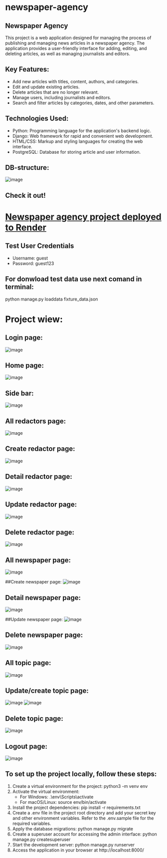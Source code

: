 # newspaper-agency
## Newspaper Agency

This project is a web application designed for managing the process of publishing and managing news articles in a newspaper agency. The application provides a user-friendly interface for adding, editing, and deleting articles, as well as managing journalists and editors.

## Key Features:
- Add new articles with titles, content, authors, and categories.
- Edit and update existing articles.
- Delete articles that are no longer relevant.
- Manage users, including journalists and editors.
- Search and filter articles by categories, dates, and other parameters.

## Technologies Used:
- Python: Programming language for the application's backend logic.
- Django: Web framework for rapid and convenient web development.
- HTML/CSS: Markup and styling languages for creating the web interface.
- PostgreSQL: Database for storing article and user information.

## DB-structure: 
![image](https://github.com/MaksNochvai/newspaper-agency/assets/123680608/a61e3420-482f-40ba-99db-3cb94edec589)

## Check it out!

# [Newspaper agency project deployed to Render](https://newspapers-agency-65hd.onrender.com/accounts/login/?next=/)

## Test User Credentials

- Username: guest
- Password: guest123

## For donwload test data use next comand in terminal:
python manage.py loaddata fixture_data.json

# Project wiew: 

## Login page:
![image](https://github.com/MaksNochvai/newspaper-agency/assets/123680608/dccc9713-d050-47d6-8ac5-cbf57d223d18)

## Home page:
![image](https://github.com/MaksNochvai/newspaper-agency/assets/123680608/0c078405-efc5-4e1b-ac20-c5942cce284a)

## Side bar:
![image](https://github.com/MaksNochvai/newspaper-agency/assets/123680608/1730f4a6-eed7-47b2-90ad-693033908e57)

## All redactors page:
![image](https://github.com/MaksNochvai/newspaper-agency/assets/123680608/57470c02-2b83-4768-9bd7-2ca9e73bd246)

## Create redactor page:
![image](https://github.com/MaksNochvai/newspaper-agency/assets/123680608/b303b2fb-bf35-4f4b-ac29-449889f40bf6)

## Detail redactor page:
![image](https://github.com/MaksNochvai/newspaper-agency/assets/123680608/0acb047c-215d-4efa-aa9d-0d387bb703c4)

## Update redactor page:
![image](https://github.com/MaksNochvai/newspaper-agency/assets/123680608/107ecf22-5183-48c3-9914-60f90f1e3048)

## Delete redactor page:
![image](https://github.com/MaksNochvai/newspaper-agency/assets/123680608/8a9f1b1c-0445-4fe1-9f75-3485bdfa57ec)

## All newspaper page:
![image](https://github.com/MaksNochvai/newspaper-agency/assets/123680608/e87318ce-a621-4416-ad7a-b28e3463d6c8)

##Create newspaper page:
![image](https://github.com/MaksNochvai/newspaper-agency/assets/123680608/28fa2971-2a5f-43cd-8eda-a9f75fafc004)

## Detail newspaper page:
![image](https://github.com/MaksNochvai/newspaper-agency/assets/123680608/0f717d6c-3a00-4f57-b5a5-8aafb4e59d94)

##Update newspaper page:
![image](https://github.com/MaksNochvai/newspaper-agency/assets/123680608/7bfc405c-d9dd-4a74-98c4-8bb21119d64e)

## Delete newspaper page:
![image](https://github.com/MaksNochvai/newspaper-agency/assets/123680608/d2e8d35e-7d28-44c9-91ac-beccf718eae3)

## All topic page:
![image](https://github.com/MaksNochvai/newspaper-agency/assets/123680608/26f4e24f-04bb-4f78-9ddc-a8d5db89edba)

## Update/create topic page:
![image](https://github.com/MaksNochvai/newspaper-agency/assets/123680608/e7d62b47-9633-42a9-9856-cb73fa18f1d7)
![image](https://github.com/MaksNochvai/newspaper-agency/assets/123680608/75390263-b1f7-41fc-b914-465c2f5a9523)

## Delete topic page:
![image](https://github.com/MaksNochvai/newspaper-agency/assets/123680608/473b5c0a-3679-4f96-aa44-0b7654319074)

## Logout page:
![image](https://github.com/MaksNochvai/newspaper-agency/assets/123680608/8cef3d54-fa50-4440-bcb7-d57d7e002fe3)

## To set up the project locally, follow these steps:

1. Create a virtual environment for the project: python3 -m venv env
2. Activate the virtual environment:
   - For Windows: .\env\Scripts\activate
   - For macOS/Linux: source env/bin/activate
3. Install the project dependencies: pip install -r requirements.txt
4. Create a .env file in the project root directory and add your secret key and other environment variables. Refer to the .env.sample file for the required variables.
6. Apply the database migrations: python manage.py migrate
8. Create a superuser account for accessing the admin interface: python manage.py createsuperuser
9. Start the development server: python manage.py runserver
10. Access the application in your browser at http://localhost:8000/

